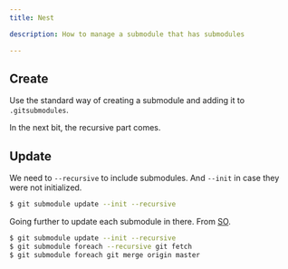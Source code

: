 ```yaml
---
title: Nest

description: How to manage a submodule that has submodules

---
```


## Create

Use the standard way of creating a submodule and adding it to `.gitsubmodules`.

In the next bit, the recursive part comes.


## Update

We need to `--recursive` to include submodules. And `--init` in case they were not initialized.

```sh
$ git submodule update --init --recursive
```


Going further to update each submodule in there. From [SO](https://stackoverflow.com/questions/10168449/git-update-submodules-recursively).

```sh
$ git submodule update --init --recursive
$ git submodule foreach --recursive git fetch
$ git submodule foreach git merge origin master
```
